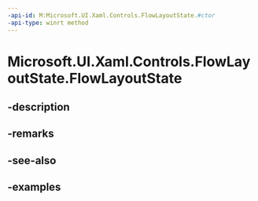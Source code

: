 ```yaml
---
-api-id: M:Microsoft.UI.Xaml.Controls.FlowLayoutState.#ctor
-api-type: winrt method
---
```


<!-- Method syntax.
public FlowLayoutState.FlowLayoutState()
-->

# Microsoft.UI.Xaml.Controls.FlowLayoutState.FlowLayoutState

## -description

## -remarks

## -see-also

## -examples

